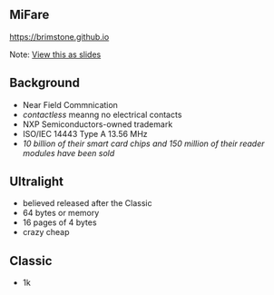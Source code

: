 MiFare
------

https://brimstone.github.io

Note: <a href="slides.html?talks/mifare.md#!">View this as slides</a>


Background
----------

- Near Field Commnication
- _contactless_ meanng no electrical contacts
- NXP Semiconductors-owned trademark
- ISO/IEC 14443 Type A 13.56 MHz
- _10 billion of their smart card chips and 150 million of their reader modules have been sold_




Ultralight
----------
- believed released after the Classic
- 64 bytes or memory
- 16 pages of 4 bytes
- crazy cheap




Classic
-------

- 1k 